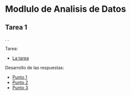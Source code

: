# Modlulo de Analisis de Datos


## Tarea 1
.
.

Tarea:
* [La tarea](Tarea_1_M_dulo_1___An_lisis_de_Datos_2022_1.pdf)

Desarrollo de las respuestas:
* [Punto 1](tarea_1_1.ipynb)
* [Punto 2](tarea_1_2.ipynb)
* [Punto 3](tarea_1_3.ipynb)

